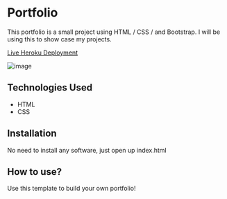 # Portfolio
This portfolio is a small project using HTML / CSS / and Bootstrap. I will be using this to show case my projects.

[Live Heroku Deployment](https://portfolio-tanell.herokuapp.com/)

![image](https://user-images.githubusercontent.com/92600143/140254173-be99c3b3-740f-4de9-b70d-9da94abe53c7.png)

## Technologies Used

- HTML
- CSS

## Installation

No need to install any software, just open up index.html

## How to use?

Use this template to build your own portfolio!
